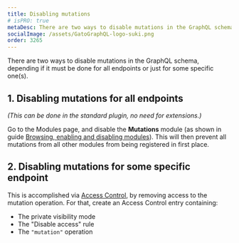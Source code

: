 ```yaml
---
title: Disabling mutations
# isPRO: true
metaDesc: There are two ways to disable mutations in the GraphQL schema, depending if it must be done for all endpoints or just for some specific one(s).
socialImage: /assets/GatoGraphQL-logo-suki.png
order: 3265
---
```


There are two ways to disable mutations in the GraphQL schema, depending if it must be done for all endpoints or just for some specific one(s).

## 1. Disabling mutations for all endpoints

_(This can be done in the standard plugin, no need for extensions.)_

Go to the Modules page, and disable the **Mutations** module (as shown in guide [Browsing, enabling and disabling modules](../browsing-enabling-and-disabling-modules/)). This will then prevent all mutations from all other modules from being registered in first place.

## 2. Disabling mutations for some specific endpoint

This is accomplished via [Access Control](../../use/defining-access-control), by removing access to the mutation operation. For that, create an Access Control entry containing:

- The private visibility mode
- The "Disable access" rule
- The `"mutation"` operation
